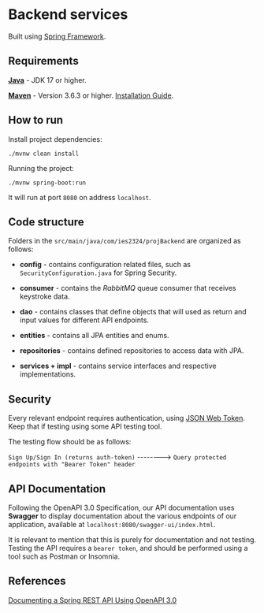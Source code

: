 # Backend services

Built using [Spring Framework](https://spring.io/projects/spring-framework).

## Requirements

[**Java**](https://openjdk.org/install/) - JDK 17 or higher.

[**Maven**](https://maven.apache.org/) - Version 3.6.3 or higher. [Installation Guide](https://maven.apache.org/install.html).

## How to run

Install project dependencies:

`./mvnw clean install`

Running the project:

`./mvnw spring-boot:run`

It will run at port `8080` on address `localhost`.

## Code structure

Folders in the `src/main/java/com/ies2324/projBackend` are organized as follows:

- **config** - contains configuration related files, such as `SecurityConfiguration.java` for Spring Security.

- **consumer** - contains the *RabbitMQ* queue consumer that receives keystroke data.

- **dao** - contains classes that define objects that will used as return and input values for different API endpoints.

- **entities** - contains all JPA entities and enums.

- **repositories** - contains defined repositories to access data with JPA.

- **services + impl** - contains service interfaces and respective implementations.

## Security

Every relevant endpoint requires authentication, using [JSON Web Token](https://jwt.io/). Keep that if testing using some API testing tool. 

The testing flow should be as follows:
                    
`Sign Up/Sign In (returns auth-token)` --------> `Query protected endpoints with "Bearer Token" header`

## API Documentation

Following the OpenAPI 3.0 Specification, our API documentation uses **Swagger** to display documentation about the various endpoints of our application, available at `localhost:8080/swagger-ui/index.html`.

It is relevant to mention that this is purely for documentation and not testing. Testing the API requires a `bearer token`, and should be performed using a tool such as Postman or Insomnia.

## References

[Documenting a Spring REST API Using OpenAPI 3.0](https://www.baeldung.com/spring-rest-openapi-documentation)
